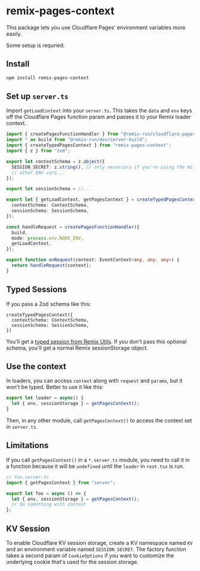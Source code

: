 # remix-pages-context

This package lets you use Cloudflare Pages' environment variables more easily.

Some setup is requried.

## Install

```sh
npm install remix-pages-context
```

## Set up `server.ts`

Import `getLoadContext` into your `server.ts`. This takes the `data` and `env`
keys off the Cloudflare Pages function param and passes it to your Remix loader
context.

```ts
import { createPagesFunctionHandler } from "@remix-run/cloudflare-pages";
import * as build from "@remix-run/dev/server-build";
import { createTypedPagesContext } from "remix-pages-context";
import { z } from "zod";

export let contextSchema = z.object({
  SESSION_SECRET: z.string(), // only necessary if you're using the WithSession variant
  // other ENV vars...
});

export let sessionSchema = //...

export let { getLoadContext, getPagesContext } = createTypedPagesContext({
  contextSchema: ContextSchema,
  sessionSchema: SessionSchema,
});

const handleRequest = createPagesFunctionHandler({
  build,
  mode: process.env.NODE_ENV,
  getLoadContext,
});

export function onRequest(context: EventContext<any, any, any>) {
  return handleRequest(context);
}
```

## Typed Sessions

If you pass a Zod schema like this:

```
createTypedPagesContext({
  contextSchema: ContextSchema,
  sessionSchema: SessionSchema,
})
```

You'll get a [typed session from Remix Utils](https://github.com/sergiodxa/remix-utils#typed-sessions). If you don't pass this optional schema, you'll get a normal Remix sessionStorage object.

## Use the context

In loaders, you can access `context` along with `request` and `params`, but it won't be typed. Better to use it like this:

```ts
export let loader = async() {
  let { env, sessionStorage } = getPagesContext();
}
```

Then, in any other module, call `getPagesContext()` to access the context set in `server.ts`.

## Limitations

If you call `getPagesContext()` in a `*.server.ts` module, you need to call it in a function because it will be `undefined`
until the `loader` in `root.tsx` is run.

```ts
// foo.server.ts
import { getPagesContext } from "server";

export let foo = async () => {
  let { env, sessionStorage } = getPagesContext();
  // do something with context
};
```

## KV Session

To enable Cloudflare KV session storage, create a KV namespace named `KV` and
an environment variable named `SESSION_SECRET`. The factory function takes a
second param of `CookieOptions` if you want to customize the underlying cookie
that's used for the session storage.
